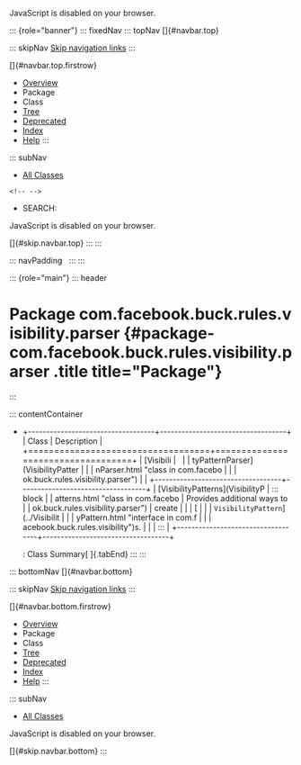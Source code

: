 <div>

JavaScript is disabled on your browser.

</div>

::: {role="banner"}
::: fixedNav
::: topNav
[]{#navbar.top}

::: skipNav
[Skip navigation links](#skip.navbar.top "Skip navigation links")
:::

[]{#navbar.top.firstrow}

-   [Overview](../../../../../../index.html)
-   Package
-   Class
-   [Tree](package-tree.html)
-   [Deprecated](../../../../../../deprecated-list.html)
-   [Index](../../../../../../index-all.html)
-   [Help](../../../../../../help-doc.html)
:::

::: subNav
-   [All Classes](../../../../../../allclasses.html)

```{=html}
<!-- -->
```
-   SEARCH:

<div>

<div>

JavaScript is disabled on your browser.

</div>

</div>

[]{#skip.navbar.top}
:::
:::

::: navPadding
 
:::
:::

::: {role="main"}
::: header
# Package com.facebook.buck.rules.visibility.parser {#package-com.facebook.buck.rules.visibility.parser .title title="Package"}
:::

::: contentContainer
-   +-----------------------------------+-----------------------------------+
    | Class                             | Description                       |
    +===================================+===================================+
    | [Visibili                         |                                   |
    | tyPatternParser](VisibilityPatter |                                   |
    | nParser.html "class in com.facebo |                                   |
    | ok.buck.rules.visibility.parser") |                                   |
    +-----------------------------------+-----------------------------------+
    | [VisibilityPatterns](VisibilityP  | ::: block                         |
    | atterns.html "class in com.facebo | Provides additional ways to       |
    | ok.buck.rules.visibility.parser") | create                            |
    |                                   | [                                 |
    |                                   | `VisibilityPattern`](../Visibilit |
    |                                   | yPattern.html "interface in com.f |
    |                                   | acebook.buck.rules.visibility")s. |
    |                                   | :::                               |
    +-----------------------------------+-----------------------------------+

    : Class Summary[ ]{.tabEnd}
:::
:::

::: bottomNav
[]{#navbar.bottom}

::: skipNav
[Skip navigation links](#skip.navbar.bottom "Skip navigation links")
:::

[]{#navbar.bottom.firstrow}

-   [Overview](../../../../../../index.html)
-   Package
-   Class
-   [Tree](package-tree.html)
-   [Deprecated](../../../../../../deprecated-list.html)
-   [Index](../../../../../../index-all.html)
-   [Help](../../../../../../help-doc.html)
:::

::: subNav
-   [All Classes](../../../../../../allclasses.html)

<div>

<div>

JavaScript is disabled on your browser.

</div>

</div>

[]{#skip.navbar.bottom}
:::
